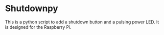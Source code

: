 # Shutdownpy

This is a python script to add a shutdown button and a pulsing power LED. It is designed for the Raspberry Pi.
